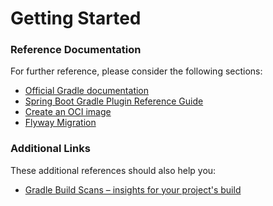 # Getting Started

### Reference Documentation

For further reference, please consider the following sections:

* [Official Gradle documentation](https://docs.gradle.org)
* [Spring Boot Gradle Plugin Reference Guide](https://docs.spring.io/spring-boot/docs/2.7.3/gradle-plugin/reference/html/)
* [Create an OCI image](https://docs.spring.io/spring-boot/docs/2.7.3/gradle-plugin/reference/html/#build-image)
* [Flyway Migration](https://docs.spring.io/spring-boot/docs/2.7.3/reference/htmlsingle/#howto.data-initialization.migration-tool.flyway)

### Additional Links

These additional references should also help you:

* [Gradle Build Scans – insights for your project's build](https://scans.gradle.com#gradle)
